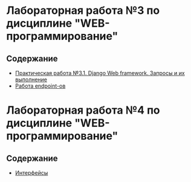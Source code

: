 # Лабораторная работа №3 по дисциплине "WEB-программирование"

## Содержание

- [Практическая работа №3.1. Django Web framework. Запросы и их выполнение](Practical_work.md)
- [Работа endpoint-ов](Endpoints.md)

# Лабораторная работа №4 по дисциплине "WEB-программирование"

## Содержание

- [Интерфейсы](Interfaces.md)